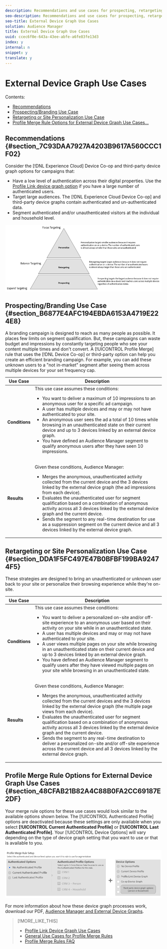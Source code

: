 ```yaml
---
description: Recommendations and use cases for prospecting, retargeting, and personalization for unknown users with an external device graph. An external device graph is defined as a device graph that is separate from Audience Manager. This includes the Adobe Experience Cloud Device Co-op and other integrations Adobe has with third-party deterministic or probabilistic device graph companies.
seo-description: Recommendations and use cases for prospecting, retargeting, and personalization for unknown users with an external device graph. An external device graph is defined as a device graph that is separate from Audience Manager. This includes the Adobe Experience Cloud Device Co-op and other integrations Adobe has with third-party deterministic or probabilistic device graph companies.
seo-title: External Device Graph Use Cases
solution: Audience Manager
title: External Device Graph Use Cases
uuid: ccec6f0e-643a-43ee-abfe-a6fe83fe13d3
index: y
internal: n
snippet: y
translate: y
---
```


# External Device Graph Use Cases

Contents: 


<ul class="simplelist"> 
 <li> <a href="../../c_features/profile-link-intro/external-graph-use-cases.md#section_7C93DAA7927A4203B9617A560CCC1F02" format="dita" scope="local"> Recommendations </a> </li> 
 <li> <a href="../../c_features/profile-link-intro/external-graph-use-cases.md#section_B6877E4AFC194EBDA6153A4719E224E8" format="dita" scope="local"> Prospecting/Branding Use Case </a> </li> 
 <li> <a href="../../c_features/profile-link-intro/external-graph-use-cases.md#section_DDA1F5FC497E47B0BFBF199BA92474F5" format="dita" scope="local"> Retargeting or Site Personalization Use Case </a> </li> 
 <li> <a href="../../c_features/profile-link-intro/external-graph-use-cases.md#section_48CFAB21B82A4C88B0FA2CC69187E2DF" format="dita" scope="local"> Profile Merge Rule Options for External Device Graph Use Cases... </a> </li> 
</ul>



## Recommendations {#section_7C93DAA7927A4203B9617A560CCC1F02}

Consider the [!DNL  Experience Cloud] Device Co-op and third-party device graph options for campaigns that: 


* Have a low level of authentication across their digital properties. Use the [ Profile Link device graph option](../../c_features/profile-link-intro/merge-rule-definitions.md#section_E83D68EC2ADA4030B1D0206AE6A6E8BF) if you have a large number of authenticated users.
* Target large audiences. The [!DNL  Experience Cloud Device Co-op] and third-party device graphs contain authenticated and un-authenticated data.
* Segment authenticated and/or unauthenticated visitors at the individual and household level.


![](assets/merge-rule-triangle1.png) 

## Prospecting/Branding Use Case {#section_B6877E4AFC194EBDA6153A4719E224E8}

A branding campaign is designed to reach as many people as possible. It places few limits on segment qualification. But, these campaigns can waste budget and impressions by constantly targeting people who see your content multiple times and don't convert. A [!UICONTROL  Profile Merge] rule that uses the [!DNL  Device Co-op] or third-party option can help you create an efficient branding campaign. For example, you can add these unknown users to a "not in-market" segment after seeing them across multiple devices for your set frequency cap. 



<table id="table_00F6EED172574E80A38CADA8A92A23B1"> 
 <thead> 
  <tr> 
   <th colname="col1" class="entry"> Use Case </th> 
   <th colname="col2" class="entry"> Description </th> 
  </tr> 
 </thead>
 <tbody> 
  <tr> 
   <td colname="col1"> <p> <b>Conditions</b> </p> </td> 
   <td colname="col2">This use case assumes these conditions: <p> 
     <ul id="ul_F5CA7EE525774F7EBA5FBB5F94E4EDC8"> 
      <li id="li_81AE304924724146A24FAB5B6533AD8E">You want to deliver a maximum of 10 impressions to an anonymous user for a specific ad campaign. </li> 
      <li id="li_E371F989735245B0B82433DE240D56D0">A user has multiple devices and may or may not have authenticated to your site. </li> 
      <li id="li_9231ABE15CA249E6B79D8BF0E511FD33">An anonymous user sees the ad a total of 10 times while browsing in an unauthenticated state on their current device and up to 3 devices linked by an external device graph. </li> 
      <li id="li_8C276C07019C49EFA3A0D0D54CF73C31">You have defined an <span class="keyword"> Audience Manager</span> segment to qualify anonymous users after they have seen 10 impressions. </li> 
     </ul> </p> </td> 
  </tr> 
  <tr> 
   <td colname="col1"> <p> <b>Results</b> </p> </td> 
   <td colname="col2"> <p>Given these conditions, <span class="keyword"> Audience Manager</span>: </p> <p> 
     <ul id="ul_8E988B1005324526BC6DC6637BBACCFB"> 
      <li id="li_C9DD546754914BACB8F4C92C7D4ED70E">Merges the anonymous, unauthenticated activity collected from the current device and the 3 devices linked by the external device graph (the ad impressions from each device). </li> 
      <li id="li_FB55CB9116074525BA30FF062D1136AE">Evaluates the unauthenticated user for segment qualification based on a combination of anonymous activity across all 3 devices linked by the external device graph and the current device. </li> 
      <li id="li_B28EB32F718145A7ABBDAC0AF75E2AFC">Sends the segment to any real-time destination for use as a suppression segment on the current device and all 3 devices linked by the external device graph. </li> 
     </ul> </p> </td> 
  </tr> 
 </tbody> 
</table>


## Retargeting or Site Personalization Use Case {#section_DDA1F5FC497E47B0BFBF199BA92474F5}

These strategies are designed to bring an unauthenticated or unknown user back to your site or personalize their browsing experience while they're on-site. 



<table id="table_0EE2052AA3E744B3B76036FC06B5A453"> 
 <thead> 
  <tr> 
   <th colname="col1" class="entry"> Use Case </th> 
   <th colname="col2" class="entry"> Description </th> 
  </tr> 
 </thead>
 <tbody> 
  <tr> 
   <td colname="col1"> <p> <b>Conditions</b> </p> </td> 
   <td colname="col2">This use case assumes these conditions: <p> 
     <ul id="ul_FD0B869B4AF3453FAEC9BA3A45ABF039"> 
      <li id="li_8E30BAED42E94AB3B81FCB1C7464E5FC">You want to deliver a personalized on-site and/or off-site experience to an anonymous user based on their activity on your site while in an unauthenticated state. </li> 
      <li id="li_3DBE53BA94324F1BA1C52A37AD4E426C">A user has multiple devices and may or may not have authenticated to your site. </li> 
      <li id="li_F867AFBDC1A54CD6A68AB0EC196E27C9">A user views multiple pages on your site while browsing in an unauthenticated state on their current device and up to 3 devices linked by an external device graph. </li> 
      <li id="li_7E35D77949CE4E69BD51655AA4C40BEE">You have defined an <span class="keyword"> Audience Manager</span> segment to qualify users after they have viewed multiple pages on your site while browsing in an unauthenticated state. </li> 
     </ul> </p> </td> 
  </tr> 
  <tr> 
   <td colname="col1"> <p> <b>Results</b> </p> </td> 
   <td colname="col2"> <p>Given these conditions, <span class="wintitle"> Audience Manager</span>: </p> <p> 
     <ul id="ul_301339426B0643B295DC5B17E1939CFB"> 
      <li id="li_7E8BC3B179804F4A929497DE81E76911">Merges the anonymous, unauthenticated activity collected from the current devices and the 3 devices linked by the external device graph (the multiple page views from each device). </li> 
      <li id="li_803EFD58AA124A5BBC8279C4DC695544">Evaluates the unauthenticated user for segment qualification based on a combination of anonymous activity across all 3 devices linked by the external device graph and the current device. </li> 
      <li id="li_98D749268CC5456CBC9CF3BF5EB91BA8">Sends the segment to any real-time destination to deliver a personalized on-site and/or off-site experience across the current device and all 3 devices linked by the external device graph. </li> 
     </ul> </p> </td> 
  </tr> 
 </tbody> 
</table>


## Profile Merge Rule Options for External Device Graph Use Cases {#section_48CFAB21B82A4C88B0FA2CC69187E2DF}

Your merge rule options for these use cases would look similar to the available options shown below. The [!UICONTROL  Authenticated Profile] options are deactivated because these settings are only available when you select **[!UICONTROL  Current Authenticated Profile]** or **[!UICONTROL  Last Authenticated Profile]**. Your [!UICONTROL  Device Options] will vary depending on the type of device graph setting that you want to use or that is available to you. 

![](assets/merge-rules-external.png) 

For more information about how these device graph processes work, download our PDF, [ Audience Manager and External Device Graphs](https://marketing.adobe.com/resources/help/en_US/aam/downloads/AAM_Device_Graphs.pdf). 
>[!MORE_LIKE_THIS]
>
>* [ Profile Link Device Graph Use Cases ](profile-link-use-case.md#concept_5D9D32E18BB94F318A8BA0229335F1B9)
>* [ General Use Cases for Profile Merge Rules ](merge-rule-targeting-options.md#concept_7F8EC9D100AE442185B2C3EE65814DD2)
>* [ Profile Merge Rules FAQ ](profile-merge-faq.md#concept_C8E29A974E194B62B0BAC1CCDD0DF4FF)
